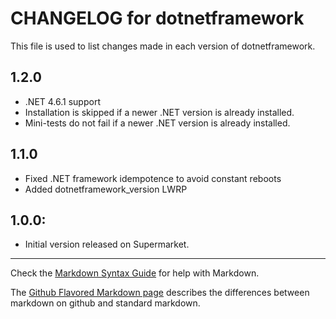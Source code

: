 # CHANGELOG for dotnetframework

This file is used to list changes made in each version of dotnetframework.

## 1.2.0
- .NET 4.6.1 support
- Installation is skipped if a newer .NET version is already installed.
- Mini-tests do not fail if a newer .NET version is already installed.

## 1.1.0
- Fixed .NET framework idempotence to avoid constant reboots
- Added dotnetframework_version LWRP

## 1.0.0:
- Initial version released on Supermarket.

- - -
Check the [Markdown Syntax Guide](http://daringfireball.net/projects/markdown/syntax) for help with Markdown.

The [Github Flavored Markdown page](http://github.github.com/github-flavored-markdown/) describes the differences between markdown on github and standard markdown.
